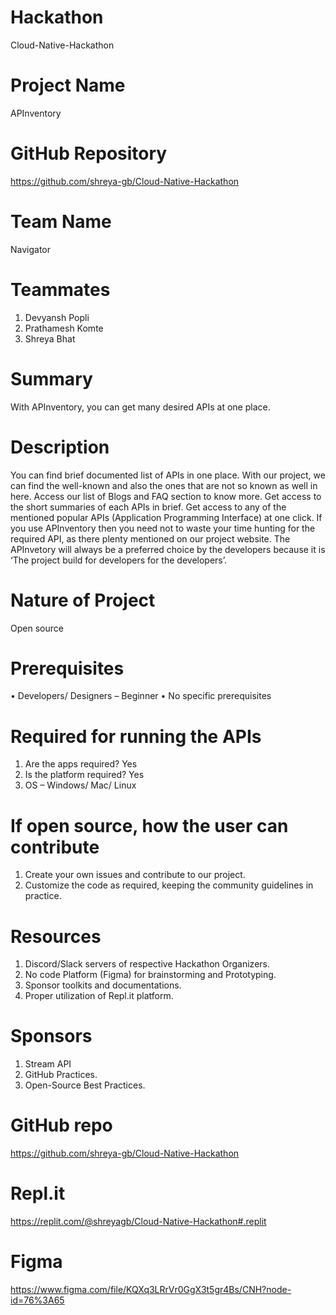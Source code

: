 # Hackathon
Cloud-Native-Hackathon

# Project Name
APInventory

# GitHub Repository
https://github.com/shreya-gb/Cloud-Native-Hackathon

# Team Name
Navigator

# Teammates
1. Devyansh Popli
2. Prathamesh Komte
3. Shreya Bhat

# Summary
With APInventory, you can get many desired APIs at one place.

# Description
You can find brief documented list of APIs in one place. With our project, we can find the well-known and also the ones that are not so known as well in here. Access our list of Blogs and FAQ section to know more. Get access to the short summaries of each APIs in brief. Get access to any of the mentioned popular APIs (Application Programming Interface) at one click. If you use APInventory then you need not to waste your time hunting for the required API, as there plenty mentioned on our project website. The APInvetory will always be a preferred choice by the developers because it is ‘The project build for developers for the developers’.

# Nature of Project
Open source

# Prerequisites
•	Developers/ Designers – Beginner
•	No specific prerequisites

# Required for running the APIs
1.	Are the apps required?  Yes
2.	Is the platform required? Yes
3.	OS – Windows/ Mac/ Linux

# If open source, how the user can contribute
1.	Create your own issues and contribute to our project.
2.	Customize the code as required, keeping the community guidelines in practice.

# Resources
1.	Discord/Slack servers of respective Hackathon Organizers.
2.	No code Platform (Figma) for brainstorming and Prototyping.
3.	Sponsor toolkits and documentations.
4.	Proper utilization of Repl.it platform.

# Sponsors
1.	Stream API
2.	GitHub Practices.
3.	Open-Source Best Practices.
 
# GitHub repo
https://github.com/shreya-gb/Cloud-Native-Hackathon

# Repl.it
https://replit.com/@shreyagb/Cloud-Native-Hackathon#.replit

# Figma
https://www.figma.com/file/KQXq3LRrVr0GgX3t5gr4Bs/CNH?node-id=76%3A65

